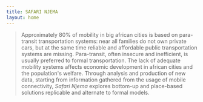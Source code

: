 ```yaml
---
title: SAFARI NJEMA
layout: home
---
```


> Approximately 80% of mobility in big african cities is based on para-transit transportation systems: near all families do not own private cars, but at the same time reliable and affordable public transportation systems are missing. Para-transit, often insecure and inefficient, is usually preferred to formal transportation. The lack of adequate mobility systems affects economic development in african cities and the population's welfare.
Through analysis and production of new data, starting from information gathered from the usage of mobile connectivity, <em>Safari Njema</em> explores bottom-up and place-based solutions replicable and alternate to formal models.
